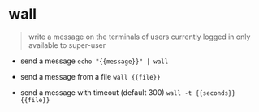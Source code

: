 # wall

> write a message on the terminals of users currently logged in
> only available to super-user

- send a message
`echo "{{message}}" | wall`

- send a message from a file
`wall {{file}}`

- send a message with timeout (default 300)
`wall -t {{seconds}} {{file}}`
